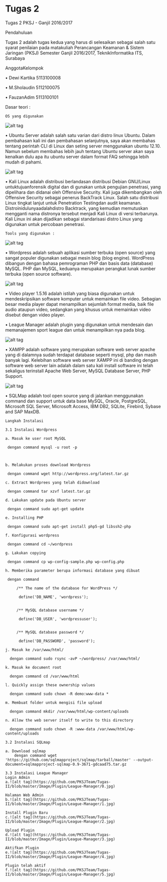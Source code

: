 # Tugas 2

Tugas 2 PKSJ - Ganjil 2016/2017

Pendahuluan

Tugas 2 adalah tugas kedua yang harus di selesaikan sebagai salah satu syarat penilaian pada matakuliah Perancangan Keamanan & Sistem Jaringan (PKSJ) Semester Ganjil 2016/2017, TeknikInformatika ITS, Surabaya

AnggotaKelompok

• Dewi Kartika 5113100008

• M.Sholaudin 5112100075

• FauzanAdim 5113100101

Dasar teori :

    OS yang digunakan


![alt tag](https://github.com/PKSJTeam/Tugas-II/blob/master/Tools/ubuntu1.jpg)


   • Ubuntu Server adalah salah satu varian dari distro linux Ubuntu. Dalam pembahasan kali ini dan pembahasan selanjutnya, saya akan membahas tentang perintah CLI di Linux dan seting server menggunakan ubuntu 12.10. Namun sebelum membahas lebih jauh tentang Ubuntu server akan saya kenalkan dulu apa itu ubuntu server dalam format FAQ sehingga lebih mudah di pahami.

![alt tag](https://github.com/PKSJTeam/Tugas-II/blob/master/Tools/kali.png)

   • Kali Linux adalah distribusi berlandasan distribusi Debian GNU/Linux untuktujuanforensik digital dan di gunakan untuk pengujian penetrasi, yang dipelihara dan didanai oleh Offensive Security. Kali juga dikembangkan oleh Offensive Security sebagai penerus BackTrack Linux. Salah satu distribusi Linux tingkat lanjut untuk Penetration Testingdan audit keamanan. Distroinidulunyaadalahdistro Backtrack, yang kemudian memutuskan mengganti nama distronya tersebut menjadi Kali Linux di versi terbarunya. Kali Linux ini akan dijadikan sebagai standarisasi distro Linux yang digunakan untuk percobaan penetrasi.

    Tools yang digunakan :
    
![alt tag](https://github.com/PKSJTeam/Tugas-II/blob/master/Tools/wordp.png)

   • Wordpress adalah sebuah aplikasi sumber terbuka (open source) yang sangat populer digunakan sebagai mesin blog (blog engine). WordPress dibangun dengan bahasa pemrograman PHP dan basis data (database) MySQL. PHP dan MySQL, keduanya merupakan perangkat lunak sumber terbuka (open source software).

![alt tag](https://github.com/PKSJTeam/Tugas-II/blob/master/Tools/video.jpg)

   • Video player 1.5.16 adalah istilah yang biasa digunakan untuk mendeskripsikan software komputer untuk memainkan file video. Sebagian besar media player dapat menampilkan sejumlah format media, baik file audio ataupun video, sedangkan yang khusus untuk memainkan video disebut dengan video player.

   • League Manager adalah plugin yang digunakan untuk mendesain dan memanajemen sport league dan untuk menampilkan nya pada blog.

![alt tag](https://github.com/PKSJTeam/Tugas-II/blob/master/Tools/xampp.png)

   • XAMPP adalah software yang merupakan software web server apache yang di dalamnya sudah terdapat database seperti mysql, php dan masih banyak lagi. Kelebihan software web server XAMPP ini di banding dengan software web server lain adalah dalam satu kali install software ini telah sekaligus terinstall Apache Web Server, MySQL Database Server, PHP Support.

![alt tag](https://github.com/PKSJTeam/Tugas-II/blob/master/Tools/sqlmap_1.png)

   • SQLMap adalah tool open source yang di jalankan menggunakan command dan support untuk data base MySQL, Oracle, PostgreSQL, Microsoft SQL Server, Microsoft Access, IBM DB2, SQLite, Firebird, Sybase and SAP MaxDB.

    Langkah Instalasi

    3.1 Instalasi Wordpress

    a. Masuk ke user root MySQL

     dengan command mysql -u root -p



    b. Melakukan proses download Wordpress

     dengan command wget http://wordpress.org/latest.tar.gz

    c. Extract Wordprees yang telah didownload

     dengan command tar xzvf latest.tar.gz

    d. Lakukan update pada Ubuntu server

     dengan command sudo apt-get update

    e. Installing PHP

     dengan command sudo apt-get install php5-gd libssh2-php

    f. Konfigurasi wordpress

     dengan command cd ~/wordpress

    g. Lakukan copying

     dengan command cp wp-config-sample.php wp-config.php

    h. Memberika parameter berupa informasi database yang dibuat

     dengan command 

         /** The name of the database for WordPress */

          define('DB_NAME', 'wordpress');


         /** MySQL database username */

          define('DB_USER', 'wordpressuser');


         /** MySQL database password */

          define('DB_PASSWORD', 'password');

    j. Masuk ke /var/www/html/

      dengan command sudo rsync -avP ~/wordpress/ /var/www/html/

    k. Masuk ke document root

      dengan command cd /var/www/html

    l. Quickly assign these ownership values

      dengan command sudo chown -R demo:www-data *

    m. Membuat folder untuk mengisi file upload

      dengan command mkdir /var/www/html/wp-content/uploads

    n. Allow the web server itself to write to this directory

      dengan command sudo chown -R :www-data /var/www/html/wp-content/uploads

    3.2 Instalasi SQLmap
    
    a. Download sqlmap 
        dengan command wget 'https://github.com/sqlmapproject/sqlmap/tarball/master' --output-document=sqlmapproject-sqlmap-0.9-3671-gdcaad75.tar.gz

    3.3 Instalasi League Manager
    Login Admin
    a.![alt tag](https://github.com/PKSJTeam/Tugas-II/blob/master/Image/Plugin/League-Manager/0.jpg)
    
    Halaman Web Admin
    b.![alt tag](https://github.com/PKSJTeam/Tugas-II/blob/master/Image/Plugin/League-Manager/1.jpg)
    
    Install Plugin Baru
    c.![alt tag](https://github.com/PKSJTeam/Tugas-II/blob/master/Image/Plugin/League-Manager/2.jpg)
    
    Upload Plugin
    d.![alt tag](https://github.com/PKSJTeam/Tugas-II/blob/master/Image/Plugin/League-Manager/3.jpg)
    
    Aktifkan Plugin
    e.![alt tag](https://github.com/PKSJTeam/Tugas-II/blob/master/Image/Plugin/League-Manager/4.jpg)
    
    Plugin telah aktif
    f.![alt tag](https://github.com/PKSJTeam/Tugas-II/blob/master/Image/Plugin/League-Manager/5.jpg)

